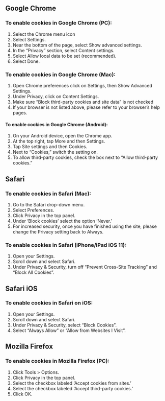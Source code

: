 ## Google Chrome
### To enable cookies in Google Chrome (PC):

1. Select the Chrome menu icon
2. Select Settings.
3. Near the bottom of the page, select Show advanced settings.
4. In the “Privacy” section, select Content settings.
5. Select Allow local data to be set (recommended).
6. Select Done.

### To enable cookies in Google Chrome (Mac):

1. Open Chrome preferences click on Settings, then Show Advanced Settings.
2. Under Privacy, click on Content Settings.
3. Make sure “Block third-party cookies and site data” is not checked
4. If your browser is not listed above, please refer to your browser’s help pages.

#### To enable cookies in Google Chrome (Android):

1. On your Android device, open the Chrome app.
2. At the top right, tap More and then Settings.
3. Tap Site settings and then Cookies.
4. Next to “Cookies,” switch the setting on.
5. To allow third-party cookies, check the box next to “Allow third-party cookies.”

## Safari
### To enable cookies in Safari (Mac):

1. Go to the Safari drop-down menu.
2. Select Preferences.
3. Click Privacy in the top panel.
4. Under ‘Block cookies’ select the option ‘Never.’
5. For increased security, once you have finished using the site, please change the Privacy setting back to Always.
### To enable cookies in Safari (iPhone/iPad iOS 11):

1. Open your Settings.
2. Scroll down and select Safari.
3. Under Privacy & Security, turn off “Prevent Cross-Site Tracking” and “Block All Cookies”.


## Safari iOS
### To enable cookies in Safari on iOS:

1. Open your Settings.
2. Scroll down and select Safari.
3. Under Privacy & Security, select “Block Cookies”.
4. Select “Always Allow” or “Allow from Websites I Visit”.

## Mozilla Firefox
### To enable cookies in Mozilla Firefox (PC):

1. Click Tools > Options.
2. Click Privacy in the top panel.
3. Select the checkbox labeled ‘Accept cookies from sites.’
4. Select the checkbox labeled ‘Accept third-party cookies.’
5. Click OK.
